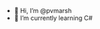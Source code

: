- 👋 Hi, I’m @pvmarsh
- 🌱 I’m currently learning C#


<!---
pvmarsh/pvmarsh is a ✨ special ✨ repository because its `README.md` (this file) appears on your GitHub profile.
You can click the Preview link to take a look at your changes.
--->
